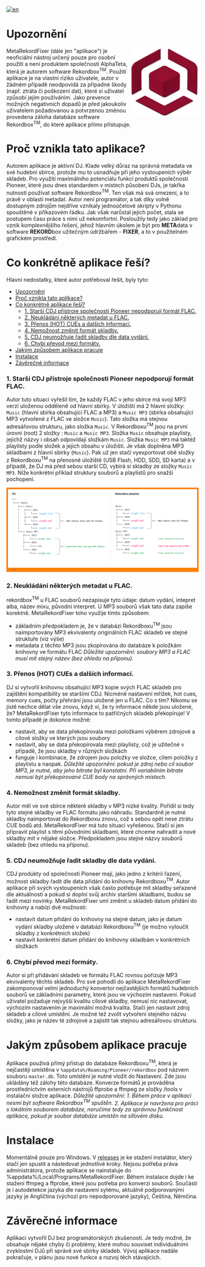 [![en](https://img.shields.io/badge/en-C2143D?style=plastic&label=jazyk&logoColor=%23ffffff&labelColor=%23C2143D&color=%2387CEEB)](README.md)

# Upozornění
<img alt="logo" src="media/MetaRekordFixer_logo_transparent.png" align="right" width="180">
MetaRekordFixer (dále jen "aplikace") je neoficiální nástroj určený pouze pro osobní použití a není produktem společnosti AlphaTeta, která je autorem software Rekordbox<sup>TM</sup>. Použití aplikace je na vlastní riziko uživatele, autor v žádném případě neodpovídá za případné škody (např. ztráta či poškození dat), které si uživatel způsobí jejím používáním. Jako prevence možných negativních dopadů je před jakoukoliv uživatelem požadovanou a potvrzenou změnou provedena záloha databáze software Rekordbox<sup>TM</sup>, do které aplikace přímo přistupuje.

# Proč vznikla tato aplikace?

Autorem aplikace je aktivní DJ. Klade velký důraz na správná metadata ve své hudební sbírce, protože mu to usnadňuje při jeho vystoupeních výběr skladeb. Pro využití maximálního potenciálu funkcí produktů společnosti Pioneer, které jsou dnes standardem v místech působení DJs, je takřka nutností používat software Rekordbox<sup>TM</sup>. Ten však má svá omezení, a to právě v oblasti metadat. Autor není programátor, a tak díky volně dostupným zdrojům nejdříve vznikaly jednoúčelové skripty v Pythonu spouštěné v příkazovém řádku. Jak však narůstal jejich počet, stala se postupem času práce s nimi už nekomfortní. Posloužily tedy jako základ pro vznik komplexnějšího řešení, jehož hlavním úkolem je být pro **META**data v software **REKORD**box užitečným údržbářem - **FIXER**, a to v použitelném grafickém prostředí.

# Co konkrétně aplikace řeší?

Hlavní nedostatky, které autor potřeboval řešit, byly tyto:
- [Upozornění](#upozornění)
- [Proč vznikla tato aplikace?](#proč-vznikla-tato-aplikace)
- [Co konkrétně aplikace řeší?](#co-konkrétně-aplikace-řeší)
    - [1. Starší CDJ přístroje společnosti Pioneer nepodporují formát FLAC.](#1-starší-cdj-přístroje-společnosti-pioneer-nepodporují-formát-flac)
    - [2. Neukládání některých metadat u FLAC.](#2-neukládání-některých-metadat-u-flac)
    - [3. Přenos (HOT) CUEs a dalších informací.](#3-přenos-hot-cues-a-dalších-informací)
    - [4. Nemožnost změnit formát skladby.](#4-nemožnost-změnit-formát-skladby)
    - [5. CDJ neumožňuje řadit skladby dle data vydání.](#5-cdj-neumožňuje-řadit-skladby-dle-data-vydání)
    - [6. Chybí převod mezi formáty.](#6-chybí-převod-mezi-formáty)
- [Jakým způsobem aplikace pracuje](#jakým-způsobem-aplikace-pracuje)
- [Instalace](#instalace)
- [Závěrečné informace](#závěrečné-informace)


### 1. Starší CDJ přístroje společnosti Pioneer nepodporují formát FLAC.

Autor tuto situaci vyřešil tím, že každý FLAC v jeho sbírce má svojí MP3 verzi uloženou odděleně od hlavní sbírky. V úložišti má 2 hlavní složky: `Music` (hlavní sbírka obsahující FLAC a MP3) a `Music MP3` (sbírka obsahující MP3 vytvořené z FLAC ve složce `Music`). Tato složka má stejnou adresářovou strukturu, jako složka `Music`. V Rekordboxu<sup>TM</sup> jsou na první úrovni (root) 2 složky : `Music` a `Music MP3`. Složka `Music` obsahuje playlisty, jejichž názvy i obsah odpovídají složkám `Music`. Složka `Music MP3` má taktéž playlisty podle složek a jejich obsahu v úložišti. Je však doplněna MP3 skladbami z hlavní sbírky (`Music`). Pak už jen stačí vyexportovat obě složky z Rekordboxu<sup>TM</sup> na přenosné úložiště (USB Flash, HDD, SDD, SD karta) a v případě, že DJ má před sebou starší CD, vybírá si skladby ze složky `Music MP3`. Níže konkrétní příklad struktury souborů a playlistů pro snažší pochopení.

<img alt="Files & playlist structure" src="media/files_and_playlists_structure.png">

### 2. Neukládání některých metadat u FLAC.

rekordbox<sup>TM</sup> u FLAC souborů nezapisuje tyto údaje: datum vydání, intepret alba, název mixu, původní interpret. U MP3 souborů však tato data zapíše korektně. MetaRekordFixer toho využije tímto způsobem:
- základním předpokladem je, že v databázi Rekordboxu<sup>TM</sup> jsou naimportovány MP3 ekvivalenty originálních FLAC skladeb ve stejné struktuře (viz výše)
- metadata z těchto MP3 jsou zkopírována do databáze k položkám knihovny ve formátu FLAC
*Důležité upozornění: soubory MP3 a FLAC musí mít stejný název (bez ohledu na příponu).*

### 3. Přenos (HOT) CUEs a dalších informací.

DJ si vytvořil knihovnu obsahující MP3 kopie svých FLAC skladeb pro zajištění kompatibility se staršími CDJ. Nicméně nastavení mřížek, hot cues, memory cues, počty přehrání jsou uložené jen u FLAC. Co s tím? Nikomu se jistě nechce dělat vše znovu, když ví, že ty informace někde jsou uložené, že? MetaRekordFixer tyto informace to patřičných skladeb překopíruje! V tomto případě je dokonce možné:
- nastavit, aby se data překopírovala mezi položkami výběrem zdrojové a cílové složky ve kterých jsou soubory
- nastavit, aby se data překopírovala mezi playlisty, což je užitečné v případě, že jsou skladby v různých složkách
- funguje i kombinace, že zdrojem jsou položky ve složce, cílem položky z playlistu a naopak.
*Důležité upozornění: pokud je zdroj nebo cíl soubor MP3, je nutné, aby jeho bitrate byl konstatní. Při variabilním bitrate nemusí být překopírované CUE body na správných místech.*

### 4. Nemožnost změnit formát skladby.

Autor měl ve své sbírce některé skladby v MP3 nízké kvality. Pořídil si tedy tyto stejné skladby ve FLAC formátu jako náhradu. Standardně je nutné skladby naimportovat do Rekordboxu znovu, což s sebou opět nese ztrátu CUE bodů atd. MetaRekordFixer má tuto situaci vyřešenou. Stačí si jen připravit playlist s těmi původními skladbami, které chceme nahradit a nové skladby mít v nějaké složce. Předpokladem jsou stejné názvy souborů skladeb (bez ohledu na příponu). 

### 5. CDJ neumožňuje řadit skladby dle data vydání.

CDJ produkty od společnosti Pioneer mají, jako jedno z kritérií řazení, možnost skladby řadit dle data přidání do knihovny Rekordboxu<sup>TM</sup>. Autor aplikace při svých vystoupeních však často potřebuje mít skladby seřazené dle aktuálnosti a pokud si doplní svůj archiv staršími skladbami, budou se řadit mezi novinky. MetaRekordFixer umí změnit u skladeb datum přidání do knihovny a nabízí dvě možnosti:
- nastavit datum přidání do knihovny na stejné datum, jako je datum vydání skladby uložené v databázi Rekordboxu<sup>TM</sup> (je možno vyloučit skladby z konkrétních složek)
- nastavit konkrétní datum přidání do knihovny skladbám v konkrétních složkách

### 6. Chybí převod mezi formáty.

Autor si při přidávání skladeb ve formátu FLAC rovnou pořizuje MP3 ekvivalenty těchto skladeb. Pro své pohodlí do aplikace MetaRekordFixer zakomponoval velmi jednoduchý konvertor nejčastějších formátů hudebních souborů se základními parametry, které jsou ve výchozím nastavení. Pokud uživatel požaduje nejvyšší kvalitu cílové skladby, nemusí nic nastavovat, výchozím nastavením je maximální možná kvalita. Stačí jen nastavit zdroj skladeb a cílové umístění. Je možné též zvolit vytvoření stejného názvu složky, jako je název té zdrojové a zajistit tak stejnou adresářovou strukturu.

# Jakým způsobem aplikace pracuje

Aplikace používá přímý přístup do databáze Rekordboxu<sup>TM</sup>, která je nejčastěji umístěna v `%appdata%/Roaming/Pioneer/rekordbox` pod názvem souboru `master.db`. Toto umístění je nutné vložit do Nastavení. Zde jsou ukládány též zálohy této databáze. Konverze formátů je prováděna prostřednictvím externích nástrojů ffprobe a ffmpeg ze složky /tools v instalační složce aplikace.
*Důležité upozornění:* 
                     *1. Během práce v aplikaci nesmí být software Rekordbox<sup>TM</sup> spuštěn.* 
                     *2. Aplikace je navržena pro práci s lokálním souborem databáze, neručíme tedy za správnou funkčnost aplikace, pokud je soubor databáze umístěn na síťovém disku.*

# Instalace

Momentálně pouze pro Windows. V [releases](../../releases/latest) je ke stažení instalátor, který stačí jen spustit a následovat jednotlivé kroky. Nejsou potřeba práva administrátora, protože aplikace se nainstaluje do %appdata%/Local/Programs/MetaRekordFixer. Během instalace dojde i ke stažení ffmpeg a ffprobe, které jsou potřeba pro konverzi souborů. Součástí je i autodetekce jazyka dle nastavení sytému, aktuálně podporovanými jazyky je Angličtina (výchozí pro nepodporované jazyky), Čeština, Němčina.

# Závěrečné informace
Aplikaci vytvořil DJ bez programátorských zkušeností. Je tedy možné, že obsahuje nějaké chyby či problémy, které mohou souviset individuálními zvyklostmi DJů při správě své sbírky skladeb. Vývoj aplikace nadále pokračuje, v plánu jsou nové funkce a rozvoj těch stávajících.



